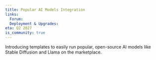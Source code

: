 ```yaml
---
title: Popular AI Models Integration
links:
  Forum: 
  Deployment & Upgrades: 
eta: Q2 2027
is_community: true
---
```


Introducing templates to easily run popular, open-source AI models like Stable Diffusion and Llama on the marketplace.

